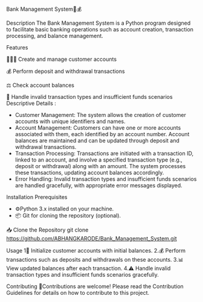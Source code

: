 Bank Management System🏦💰

Description
The Bank Management System is a Python program designed to facilitate basic banking operations such as account creation, transaction processing, and balance management.


Features

🧑‍🤝‍🧑 Create and manage customer accounts

💰 Perform deposit and withdrawal transactions

⚖️ Check account balances

🚫 Handle invalid transaction types and insufficient funds scenarios
Descriptive Details :
- Customer Management: The system allows the creation of customer accounts with unique identifiers and names.
- Account Management: Customers can have one or more accounts associated with them, each identified by an account number. Account balances are maintained and can be updated through deposit and withdrawal transactions.
- Transaction Processing: Transactions are initiated with a transaction ID, linked to an account, and involve a specified transaction type (e.g., deposit or withdrawal) along with an amount. The system processes these transactions, updating account balances accordingly.
- Error Handling: Invalid transaction types and insufficient funds scenarios are handled gracefully, with appropriate error messages displayed.

Installation
Prerequisites
- ⚙️Python 3.x installed on your machine.
- 📦 Git for cloning the repository (optional).

📥 Clone the Repository
git clone https://github.com/ABHANGKARODE/Bank_Management_System.git

Usage 
1🚀 Initialize customer accounts with initial balances.
2.💰 Perform transactions such as deposits and withdrawals on these accounts.
3.📊 View updated balances after each transaction.
4.⚠️ Handle invalid transaction types and insufficient funds scenarios gracefully.


Contributing
🤝Contributions are welcome! Please read the Contribution Guidelines for details on how to contribute to this project.
